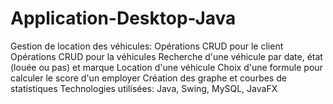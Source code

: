 # Application-Desktop-Java
Gestion de location des véhicules:
    Opérations CRUD pour le client
    Opérations CRUD pour la véhicules
    Recherche d'une véhicule par date, état (louée ou pas) et marque
    Location d'une véhicule
    Choix d'une formule pour calculer le score d'un employer
    Création des graphe et courbes de statistiques 
Technologies utilisées: Java, Swing, MySQL, JavaFX

   
